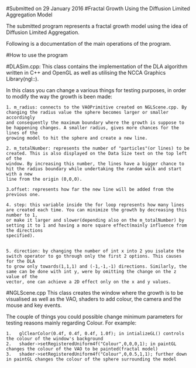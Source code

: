 #Submitted on 29 January 2016
#Fractal Growth Using the Diffusion Limited Aggregation Model

The submitted program represents a fractal growth model using the idea of Diffusion Limited Aggregation.

Following is a documentation of the main operations of the program.

#How to use the program

#DLASim.cpp:
This class contains the implementation of the DLA algorithm written in C++ and OpenGL as well as utilising the NCCA Graphics Library(ngl::).

In this class you can change a various things for testing purposes, in order to modify the way the growth is been made:

    1. m_radius: connects to the VAOPrimitive created on NGLScene.cpp. By changing the radius value the sphere becomes larger or smaller accordingly
    and consequently the maximum boundary where the growth is suppose to be happening changes. A smaller radius, gives more chances for the lines of the
    growing model to hit the sphere and create a new line.

    2. m_totalNumber: represents the number of "particles"(or lines) to be created. This is also displayed on the Data Size text on the top left of the
    window. By increasing this number, the lines have a bigger chance to hit the radius boundary while undertaking the random walk and start with a new
    line from the origin (0,0,0).

    3.offset: represents how far the new line will be added from the previous one.

    4. step: this variable inside the for loop represents how many lines are created each time. You can minimize the growth by decreasing this number to 1,
    or make it larger and slower(depending also on the m_totalNumber) by setting it to 1 and having a more square effect(mainly influence from the directions
    specified).


    5. direction: by changing the number of int x into 2 you isolate the switch operator to go through only the first 2 options. This causes for the DLA
    to grow only towards(1,1,1) and (-1,-1,-1) directions. Similarly, the same can be done with int y, were by omitting the change on the z value of the
    vector, one can achieve a 2D effect only on the x and y values.


#NGLScene.cpp
This class creates the window where the growth is to be visualised as well as the VAO, shaders to add colour, the camera and the mouse and key events.

The couple of things you could possible change minimum parameters for testing reasons mainly regarding Colour. For example:

    1.   glClearColor(0.4f, 0.4f, 0.4f, 1.0f); in intializeGL() controls the colour of the window's background
    2.   shader->setRegisteredUniform4f("Colour",0,0,0,1); in paintGL changes the colour of the VAO to be painted(fractal model)
    3.   shader->setRegisteredUniform4f("Colour",0,0.5,1,1); further down in paintGL changes the colour of the sphere surrounding the model


